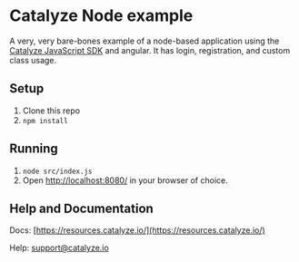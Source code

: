 # Catalyze Node example
A very, very bare-bones example of a node-based application using the [Catalyze JavaScript SDK](https://github.com/catalyzeio/catalyze-js-sdk) and angular. It has login, registration, and custom class usage.

## Setup

1. Clone this repo
2. `npm install`

## Running

1. `node src/index.js`
2. Open [http://localhost:8080/](http://localhost:8080/) in your browser of choice.

## Help and Documentation

Docs: [https://resources.catalyze.io/](https://resources.catalyze.io/)

Help: [support@catalyze.io](mailto:support@catalyze.io)

